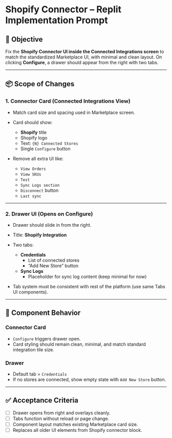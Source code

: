 
# Shopify Connector – Replit Implementation Prompt

## 🎯 Objective

Fix the **Shopify Connector UI inside the Connected Integrations screen** to match the standardized Marketplace UI, with minimal and clean layout. On clicking **Configure**, a drawer should appear from the right with two tabs.

---

## 📦 Scope of Changes

### 1. Connector Card (Connected Integrations View)
- Match card size and spacing used in Marketplace screen.
- Card should show:
  - **Shopify** title
  - Shopify logo
  - Text: `{N} Connected Stores`
  - Single `Configure` button

- Remove all extra UI like:
  - `View Orders`
  - `View SKUs`
  - `Test`
  - `Sync Logs section`
  - `Disconnect` button
  - `Last sync`

---

### 2. Drawer UI (Opens on Configure)
- Drawer should slide in from the right.
- Title: **Shopify Integration**
- Two tabs:
  - **Credentials**
    - List of connected stores
    - “Add New Store” button
  - **Sync Logs**
    - Placeholder for sync log content (keep minimal for now)

- Tab system must be consistent with rest of the platform (use same Tabs UI components).

---

## 🧩 Component Behavior

### Connector Card
- `Configure` triggers drawer open.
- Card styling should remain clean, minimal, and match standard integration tile size.

### Drawer
- Default tab = `Credentials`
- If no stores are connected, show empty state with `Add New Store` button.

---

## ✅ Acceptance Criteria
- [ ] Drawer opens from right and overlays cleanly.
- [ ] Tabs function without reload or page change.
- [ ] Component layout matches existing Marketplace card size.
- [ ] Replaces all older UI elements from Shopify connector block.
